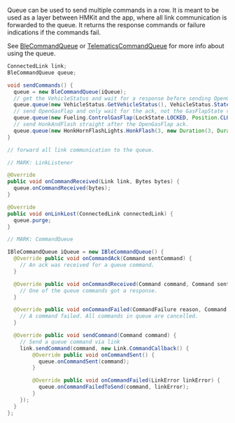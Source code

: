 Queue can be used to send multiple commands in a row. It is meant to be used as a layer between 
HMKit and the app, where all link communication is forwarded to the queue. It returns the response 
commands or failure indications if the commands fail.

See [BleCommandQueue](https://github.com/highmobility/command-queue-android/blob/master/src/main/java/com/highmobility/commandqueue/BleCommandQueue.java) or [TelematicsCommandQueue](https://github.com/highmobility/command-queue-android/blob/master/src/main/java/com/highmobility/commandqueue/TelematicsCommandQueue.java) for more info about using the queue.

```java
ConnectedLink link;
BleCommandQueue queue;

void sendCommands() {
  queue = new BleCommandQueue(iQueue);
  // get the VehicleStatus and wait for a response before sending OpenGasFlap.
  queue.queue(new VehicleStatus.GetVehicleStatus(), VehicleStatus.State.class);
  // send OpenGasFlap and only wait for the ack, not the GasFlapState response.
  queue.queue(new Fueling.ControlGasFlap(LockState.LOCKED, Position.CLOSED));
  // send HonkAndFlash straight after the OpenGasFlap ack.
  queue.queue(new HonkHornFlashLights.HonkFlash(3, new Duration(3, Duration.Unit.SECONDS)));
}

// forward all link communication to the queue.

// MARK: LinkListener

@Override
public void onCommandReceived(Link link, Bytes bytes) {
  queue.onCommandReceived(bytes);
}

@Override
public void onLinkLost(ConnectedLink connectedLink) {
  queue.purge;
}

// MARK: CommandQueue

IBleCommandQueue iQueue = new IBleCommandQueue() {
  @Override public void onCommandAck(Command sentCommand) {
    // An ack was received for a queue command.
  }

  @Override public void onCommandReceived(Command command, Command sentCommand) {
    // One of the queue commands got a response.
  }

  @Override public void onCommandFailed(CommandFailure reason, Command sentCommand) {
    // A command failed. All commands in queue are cancelled.
  }

  @Override public void sendCommand(Command command) {
    // Send a queue command via link 
    link.sendCommand(command, new Link.CommandCallback() {
        @Override public void onCommandSent() {
          queue.onCommandSent(command);
        }

        @Override public void onCommandFailed(LinkError linkError) {
          queue.onCommandFailedToSend(command, linkError);
        }
    });
  }
};
```
